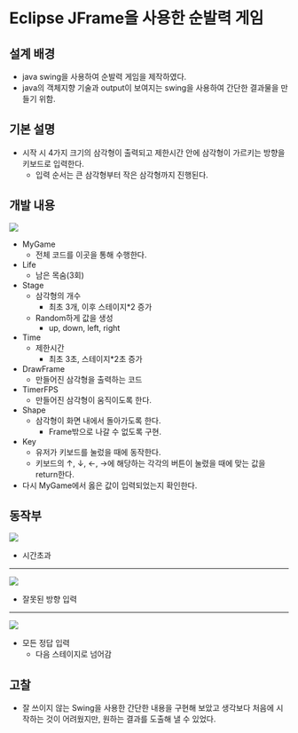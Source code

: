 # Eclipse JFrame을 사용한 순발력 게임

## 설계 배경
* java swing을 사용하여 순발력 게임을 제작하였다.
* java의 객체지향 기술과 output이 보여지는 swing을 사용하여 간단한 결과물을 만들기 위함.

## 기본 설명
* 시작 시 4가지 크기의 삼각형이 출력되고 제한시간 안에 삼각형이 가르키는 방향을 키보드로 입력한다.
    * 입력 순서는 큰 삼각형부터 작은 삼각형까지 진행된다.

## 개발 내용
![](https://i.imgur.com/OYju8L7.png)
* MyGame
    * 전체 코드를 이곳을 통해 수행한다.
* Life
    * 남은 목숨(3회)
* Stage
    * 삼각형의 개수
        * 최초 3개, 이후 스테이지*2 증가
    * Random하게 값을 생성
        * up, down, left, right
* Time
    * 제한시간
        * 최초 3초, 스테이지*2초 증가
* DrawFrame
    * 만들어진 삼각형을 출력하는 코드
* TimerFPS
    * 만들어진 삼각형이 움직이도록 한다.
* Shape
    * 삼각형이 화면 내에서 돌아가도록 한다.
        * Frame밖으로 나갈 수 없도록 구현.
* Key
    * 유저가 키보드를 눌렀을 때에 동작한다.
    * 키보드의 ↑, ↓, ←, →에 해당하는 각각의 버튼이 눌렸을 때에 맞는 값을 return한다.
* 다시 MyGame에서 옳은 값이 입력되었는지 확인한다.

## 동작부
![](https://i.imgur.com/3eAO1dY.png)
* 시간초과
---
![](https://i.imgur.com/WG12VwE.png)
* 잘못된 방향 입력
---
![](https://i.imgur.com/hbXe6vU.png)
* 모든 정답 입력
    * 다음 스테이지로 넘어감

## 고찰
* 잘 쓰이지 않는 Swing을 사용한 간단한 내용을 구현해 보았고 생각보다 처음에 시작하는 것이 어려웠지만, 원하는 결과를 도출해 낼 수 있었다.
